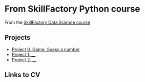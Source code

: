 # From SkillFactory Python course

From the [SkillFactory Data Science course](https://lms.skillfactory.ru/courses/course-v1:SkillFactory+URFUML22p1s+SEP2022/)

## Projects

* [Project 0. Game: Guess a number](https://github.com/kv49/sf_data_science/tree/main/project_0)
* [Project 1. __](__)
* [Project 2. __](__)

## Links to CV
